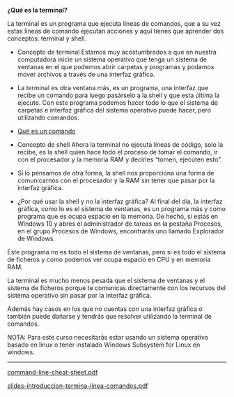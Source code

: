 **¿Qué es la terminal?**

La terminal es un programa que ejecuta líneas de comandos, que a su vez estas líneas de comando ejecutan acciones y aquí tienes que aprender dos conceptos: terminal y shell.

- Concepto de terminal
Estamos muy acostumbrados a que en nuestra computadora inicie un sistema operativo que tenga un sistema de ventanas en el que podemos abrir carpetas y programas y podamos mover archivos a través de una interfaz gráfica.

- La terminal es otra ventana más, es un programa, una interfaz que recibe un comando para luego pasárselo a la shell y que esta última la ejecute. Con este programa podemos hacer todo lo que el sistema de carpetas e interfaz gráfica del sistema operativo puede hacer, pero utilizando comandos.

- [Qué es un comando](https://platzi.com/clases/2292-terminal/37343-que-es-un-comando)

- Concepto de shell
Ahora la terminal no ejecuta líneas de código, solo la recibe, es la shell quien hace todo el proceso de tomar el comando, ir con el procesador y la memoria RAM y decirles “tomen, ejecuten esto”.

- Si lo pensamos de otra forma, la shell nos proporciona una forma de comunicarnos con el procesador y la RAM sin tener que pasar por la interfaz gráfica.

- ¿Por qué usar la shell y no la interfaz gráfica?
Al final del día, la interfaz gráfica, como lo es el sistema de ventanas, es un programa más y como programa que es ocupa espacio en la memoria. De hecho, si estás en Windows 10 y abres el administrador de tareas en la pestaña Procesos, en el grupo Procesos de Windows, encontrarás uno llamado Explorador de Windows.

Este programa no es todo el sistema de ventanas, pero si es todo el sistema de ficheros y como podemos ver ocupa espacio en CPU y en memoria RAM.

La terminal es mucho menos pesada que el sistema de ventanas y el sistema de ficheros porque te comunicas directamente con los recursos del sistema operativo sin pasar por la interfaz gráfica.

Además hay casos en los que no cuentas con una interfaz gráfica o también puede dañarse y tendrás que resolver utilizando la terminal de comandos.

NOTA: Para este curso necesitarás estar usando un sistema operativo basado en linux o tener instalado Windows Subsystem for Linux en windows.

--------------------------------------------------------------------

[command-line-cheat-sheet.pdf](https://static.platzi.com/media/public/uploads/command-line-cheat-sheet_93c5cbb9-8acf-423e-a92e-351a461f15ae.pdf)

[slides-introduccion-termina-linea-comandos.pdf](https://static.platzi.com/media/public/uploads/slides-introduccion-termina-linea-comandos_32871700-429d-41ca-a5a5-dc0bf402c4c6.pdf)
